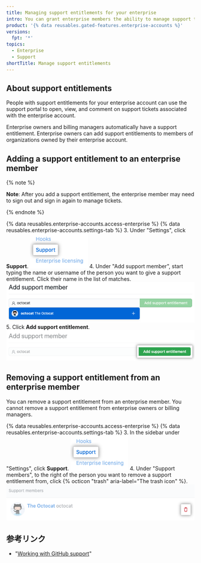 ```yaml
---
title: Managing support entitlements for your enterprise
intro: You can grant enterprise members the ability to manage support tickets for your enterprise account.
product: '{% data reusables.gated-features.enterprise-accounts %}'
versions:
  fpt: '*'
topics:
  - Enterprise
  - Support
shortTitle: Manage support entitlements
---
```


## About support entitlements

People with support entitlements for your enterprise account can use the support portal to open, view, and comment on support tickets associated with the enterprise account.

Enterprise owners and billing managers automatically have a support entitlement. Enterprise owners can add support entitlements to members of organizations owned by their enterprise account.

## Adding a support entitlement to an enterprise member

{% note %}

**Note**: After you add a support entitlement, the enterprise member may need to sign out and sign in again to manage tickets.

{% endnote %}

{% data reusables.enterprise-accounts.access-enterprise %}
{% data reusables.enterprise-accounts.settings-tab %}
3. Under "Settings", click **Support**. ![Support menu item](/assets/images/help/enterprises/settings-support.png)
4. Under "Add support member", start typing the name or username of the person you want to give a support entitlement. Click their name in the list of matches. ![Add support entitlement search](/assets/images/help/enterprises/settings-support-entitlement-search.png)
5. Click **Add support entitlement**. ![Add support entitlement button](/assets/images/help/enterprises/settings-support-add-entitlement.png)

## Removing a support entitlement from an enterprise member

You can remove a support entitlement from an enterprise member. You cannot remove a support entitlement from enterprise owners or billing managers.

{% data reusables.enterprise-accounts.access-enterprise %}
{% data reusables.enterprise-accounts.settings-tab %}
3. In the sidebar under "Settings", click **Support**. ![Support menu item](/assets/images/help/enterprises/settings-support.png)
4. Under "Support members", to the right of the person you want to remove a support entitlement from, click {% octicon "trash" aria-label="The trash icon" %}. ![Remove support entitlement](/assets/images/help/enterprises/settings-support-remove-entitlement.png)

## 参考リンク

- "[Working with GitHub support](/github/working-with-github-support)"
